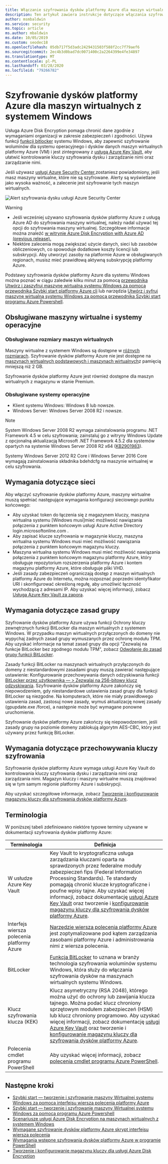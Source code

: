 ```yaml
---
title: Włączanie szyfrowania dysków platformy Azure dla maszyn wirtualnych z systemem Windows
description: Ten artykuł zawiera instrukcje dotyczące włączania szyfrowania dysków platformy Microsoft Azure dla maszyn wirtualnych z systemem Windows.
author: msmbaldwin
ms.service: security
ms.topic: article
ms.author: mbaldwin
ms.date: 10/05/2019
ms.custom: seodec18
ms.openlocfilehash: 05db717f5d3adc2429431503f588f2cc7f79aef6
ms.sourcegitcommit: 2ec4b3d0bad7dc0071400c2a2264399e4fe34897
ms.translationtype: MT
ms.contentlocale: pl-PL
ms.lasthandoff: 03/28/2020
ms.locfileid: "79266782"
---
```

# <a name="azure-disk-encryption-for-windows-vms"></a>Szyfrowanie dysków platformy Azure dla maszyn wirtualnych z systemem Windows 

Usługa Azure Disk Encryption pomaga chronić dane zgodnie z wymaganiami organizacji w zakresie zabezpieczeń i zgodności. Używa funkcji [funkcji bitlocker](https://en.wikipedia.org/wiki/BitLocker) systemu Windows, aby zapewnić szyfrowanie woluminów dla systemu operacyjnego i dysków danych maszyn wirtualnych platformy Azure (VM) i jest zintegrowany z [usługą Azure Key Vault,](../../key-vault/index.yml) aby ułatwić kontrolowanie kluczy szyfrowania dysku i zarządzanie nimi oraz zarządzanie nimi. 

Jeśli używasz [usługi Azure Security Center,](../../security-center/index.yml)zostaniesz powiadomiony, jeśli masz maszyny wirtualne, które nie są szyfrowane. Alerty są wyświetlane jako wysoka ważność, a zalecenie jest szyfrowanie tych maszyn wirtualnych.

![Alert szyfrowania dysku usługi Azure Security Center](../media/disk-encryption/security-center-disk-encryption-fig1.png)

> [!WARNING]
> - Jeśli wcześniej używano szyfrowania dysków platformy Azure z usługą Azure AD do szyfrowania maszyny wirtualnej, należy nadal używać tej opcji do szyfrowania maszyny wirtualnej. Szczegółowe informacje można znaleźć [w witrynie Azure Disk Encryption with Azure AD (previous release).](disk-encryption-overview-aad.md) 
> - Niektóre zalecenia mogą zwiększać użycie danych, sieci lub zasobów obliczeniowych, co spowoduje dodatkowe koszty licencji lub subskrypcji. Aby utworzyć zasoby na platformie Azure w obsługiwanych regionach, musisz mieć prawidłową aktywną subskrypcję platformy Azure.

Podstawy szyfrowania dysków platformy Azure dla systemu Windows można poznać w ciągu zaledwie kilku minut za pomocą [przewodnika Utwórz i zaszyfruj maszynę wirtualną systemu Windows za pomocą przewodnika Szybki start platformy Azure cli](disk-encryption-cli-quickstart.md) lub narzędzia [Utwórz i syfruj maszynę wirtualną systemu Windows za pomocą przewodnika Szybki start programu Azure Powershell](disk-encryption-powershell-quickstart.md).

## <a name="supported-vms-and-operating-systems"></a>Obsługiwane maszyny wirtualne i systemy operacyjne

### <a name="supported-vm-sizes"></a>Obsługiwane rozmiary maszyn wirtualnych

Maszyny wirtualne z systemem Windows są dostępne w [różnych rozmiarach](sizes-general.md). Szyfrowanie dysków platformy Azure nie jest dostępne na [maszynach wirtualnych podstawowych i maszynach wirtualnych](https://azure.microsoft.com/pricing/details/virtual-machines/series/)z pamięcią mniejszą niż 2 GB.

Szyfrowanie dysków platformy Azure jest również dostępne dla maszyn wirtualnych z magazynu w stanie Premium.

### <a name="supported-operating-systems"></a>Obsługiwane systemy operacyjne

- Klient systemu Windows: Windows 8 lub nowsze.
- Windows Server: Windows Server 2008 R2 i nowsze.  
 
> [!NOTE]
> System Windows Server 2008 R2 wymaga zainstalowania programu .NET Framework 4.5 w celu szyfrowania; zainstaluj go z witryny Windows Update z opcjonalną aktualizacją Microsoft .NET Framework 4.5.2 dla systemów opartych na systemie Windows Server 2008 R2 x64 ([KB2901983](https://www.catalog.update.microsoft.com/Search.aspx?q=KB2901983)).  
>  
> Systemy Windows Server 2012 R2 Core i Windows Server 2016 Core wymagają zainstalowania składnika bdehdcfg na maszynie wirtualnej w celu szyfrowania.


## <a name="networking-requirements"></a>Wymagania dotyczące sieci
Aby włączyć szyfrowanie dysków platformy Azure, maszyny wirtualne muszą spełniać następujące wymagania konfiguracji sieciowego punktu końcowego:
  - Aby uzyskać token do łączenia się z magazynem kluczy, maszyna wirtualna systemu \[Windows musi\]mieć możliwość nawiązania połączenia z punktem końcowym usługi Azure Active Directory login.microsoftonline.com .
  - Aby zapisać klucze szyfrowania w magazynie kluczy, maszyna wirtualna systemu Windows musi mieć możliwość nawiązania połączenia z punktem końcowym magazynu kluczy.
  - Maszyna wirtualna systemu Windows musi mieć możliwość nawiązania połączenia z punktem końcowym magazynu platformy Azure, który obsługuje repozytorium rozszerzenia platformy Azure i kontem magazynu platformy Azure, które obsługuje pliki VHD.
  -  Jeśli zasady zabezpieczeń ograniczają dostęp z maszyn wirtualnych platformy Azure do Internetu, można rozpoznać poprzedni identyfikator URI i skonfigurować określoną regułę, aby umożliwić łączność wychodzącą z adresami IP. Aby uzyskać więcej informacji, zobacz [Usługa Azure Key Vault za zaporą](../../key-vault/key-vault-access-behind-firewall.md).    


## <a name="group-policy-requirements"></a>Wymagania dotyczące zasad grupy

Szyfrowanie dysków platformy Azure używa funkcji Ochrony kluczy zewnętrznych funkcji BitLocker dla maszyn wirtualnych z systemem Windows. W przypadku maszyn wirtualnych przyłączonych do domeny nie wypychaj żadnych zasad grupy wymuszanych przez ochronę modułu TPM. Aby uzyskać informacje na temat zasad grupy dla opcji "Zezwalaj na funkcje BitLocker bez zgodnego modułu TPM", zobacz [Odwołanie do zasad grupy funkcji BitLocker](/windows/security/information-protection/bitlocker/bitlocker-group-policy-settings#bkmk-unlockpol1).

Zasady funkcji BitLocker na maszynach wirtualnych przyłączonych do domeny z niestandardowymi zasadami grupy muszą zawierać następujące ustawienie: Konfigurowanie przechowywania danych odzyskiwania funkcji [BitLocker przez użytkownika — > Zezwalaj na 256-bitowy klucz odzyskiwania](/windows/security/information-protection/bitlocker/bitlocker-group-policy-settings). Szyfrowanie dysków platformy Azure zakończy się niepowodzeniem, gdy niestandardowe ustawienia zasad grupy dla funkcji BitLocker są niezgodne. Na komputerach, które nie miały prawidłowego ustawienia zasad, zastosuj nowe zasady, wymuś aktualizację nowej zasady (gpupdate.exe /force), a następnie może być wymagane ponowne uruchomienie.

Szyfrowanie dysków platformy Azure zakończy się niepowodzeniem, jeśli zasady grupy na poziomie domeny zablokują algorytm AES-CBC, który jest używany przez funkcję BitLocker.

## <a name="encryption-key-storage-requirements"></a>Wymagania dotyczące przechowywania kluczy szyfrowania  

Szyfrowanie dysków platformy Azure wymaga usługi Azure Key Vault do kontrolowania kluczy szyfrowania dysku i zarządzania nimi oraz zarządzania nimi. Magazyn kluczy i maszyny wirtualne muszą znajdować się w tym samym regionie platformy Azure i subskrypcji.

Aby uzyskać szczegółowe informacje, zobacz [Tworzenie i konfigurowanie magazynu kluczy dla szyfrowania dysków platformy Azure](disk-encryption-key-vault.md).

## <a name="terminology"></a>Terminologia
W poniższej tabeli zdefiniowano niektóre typowe terminy używane w dokumentacji szyfrowania dysków platformy Azure:

| Terminologia | Definicja |
| --- | --- |
| W usłudze Azure Key Vault | Key Vault to kryptograficzna usługa zarządzania kluczami oparta na sprawdzonych przez federalne moduły zabezpieczeń fips (Federal Information Processing Standards). Te standardy pomagają chronić klucze kryptograficzne i poufne wpisy tajne. Aby uzyskać więcej informacji, zobacz dokumentację [usługi Azure Key Vault](https://azure.microsoft.com/services/key-vault/) oraz tworzenie i [konfigurowanie magazynu kluczy dla szyfrowania dysków platformy Azure](disk-encryption-key-vault.md). |
| Interfejs wiersza polecenia platformy Azure | [Narzędzie wiersza polecenia platformy Azure](/cli/azure/install-azure-cli) jest zoptymalizowane pod kątem zarządzania zasobami platformy Azure i administrowania nimi z wiersza polecenia.|
| BitLocker |[Funkcja BitLocker](https://technet.microsoft.com/library/hh831713.aspx) to uznana w branży technologia szyfrowania woluminów systemu Windows, która służy do włączania szyfrowania dysków na maszynach wirtualnych systemu Windows. |
| Klucz szyfrowania klucza (KEK) | Klucz asymetryczny (RSA 2048), którego można użyć do ochrony lub zawijania klucza tajnego. Można podać klucz chroniony sprzętowym modułem zabezpieczeń (HSM) lub klucz chroniony programowo. Aby uzyskać więcej informacji, zobacz dokumentację [usługi Azure Key Vault](https://azure.microsoft.com/services/key-vault/) oraz tworzenie i [konfigurowanie magazynu kluczy dla szyfrowania dysków platformy Azure](disk-encryption-key-vault.md). |
| Polecenia cmdlet programu PowerShell | Aby uzyskać więcej informacji, zobacz [polecenia cmdlet programu Azure PowerShell](/powershell/azure/overview). |


## <a name="next-steps"></a>Następne kroki

- [Szybki start — tworzenie i szyfrowanie maszyny Wirtualnej systemu Windows za pomocą interfejsu wiersza polecenia platformy Azure](disk-encryption-cli-quickstart.md)
- [Szybki start — tworzenie i szyfrowanie maszyny Wirtualnej systemu Windows za pomocą programu Azure Powershell](disk-encryption-powershell-quickstart.md)
- [Scenariusze usługi Azure Disk Encryption na maszynach wirtualnych z systemem Windows](disk-encryption-windows.md)
- [Wymagane szyfrowanie dysków platformy Azure skrypt interfejsu wiersza polecenia](https://github.com/ejarvi/ade-cli-getting-started)
- [Wymagania wstępne szyfrowania dysków platformy Azure w programie PowerShell](https://github.com/Azure/azure-powershell/tree/master/src/Compute/Compute/Extension/AzureDiskEncryption/Scripts)
- [Tworzenie i konfigurowanie magazynu kluczy dla usługi Azure Disk Encryption](disk-encryption-key-vault.md)



